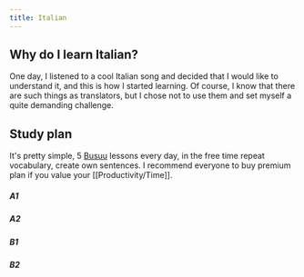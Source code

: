 ```yaml
---
title: Italian
---
```


## Why do I learn Italian?
One day, I listened to a cool Italian song and decided that I would like to understand it, and this is how I started learning. Of course, I know that there are such things as translators, but I chose not to use them and set myself a quite demanding challenge. 

## Study plan
It's pretty simple, 5 [Busuu](https://www.busuu.com) lessons every day, in the free time repeat vocabulary, create own sentences. 
I recommend everyone to buy premium plan if you value your [[Productivity/Time]].


##### A1

##### A2

##### B1

##### B2
